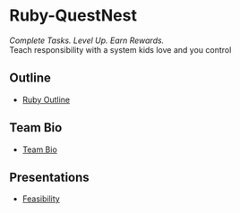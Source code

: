 # Ruby-QuestNest
*Complete Tasks. Level Up. Earn Rewards.*<br>
Teach responsibility with a system kids love and you control

## Outline
- [Ruby Outline](https://natskor.github.io/Ruby-QuestNest/docs/RubyLab1.html)

## Team Bio
- [Team Bio](./teambio.md)

## Presentations
- [Feasibility](./presentations.md)
